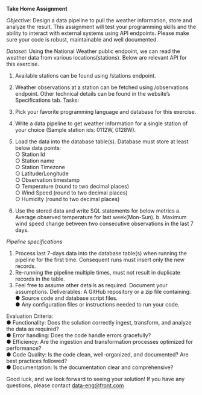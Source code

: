 **Take Home Assignment**

*Objective*:
Design a data pipeline to pull the weather information, store and analyze the result. This
assignment will test your programming skills and the ability to interact with external systems
using API endpoints. Please make sure your code is robust, maintainable and well documented.

*Dataset*:
Using the National Weather public endpoint, we can read the weather data from various
locations(stations). Below are relevant API for this exercise.
1. Available stations can be found using /stations endpoint.
2. Weather observations at a station can be fetched using /observations endpoint.
Other technical details can be found in the website’s Specifications tab.
Tasks:
1. Pick your favorite programming language and database for this exercise.
2. Write a data pipeline to get weather information for a single station of your choice
(Sample station ids: 0112W, 0128W).
3. Load the data into the database table(s). Database must store at least below data
points: <br>
○ Station Id <br>
○ Station name <br>
○ Station Timezone <br>
○ Latitude/Longitude <br>
○ Observation timestamp <br>
○ Temperature (round to two decimal places) <br>
○ Wind Speed (round to two decimal places) <br>
○ Humidity (round to two decimal places) <br>

4. Use the stored data and write SQL statements for below metrics
a. Average observed temperature for last week(Mon-Sun).
b. Maximum wind speed change between two consecutive observations in the last 7
days.

*Pipeline specifications*
1. Process last 7-days data into the database table(s) when running the pipeline for the first
time. Consequent runs must insert only the new records.
2. Re-running the pipeline multiple times, must not result in duplicate records in the table.
3. Feel free to assume other details as required. Document your assumptions.
Deliverables:
A GitHub repository or a zip file containing: <br>
● Source code and database script files.<br>
● Any configuration files or instructions needed to run your code.<br>

Evaluation Criteria:<br>
● Functionality: Does the solution correctly ingest, transform, and analyze the data as
required?<br>
● Error handling: Does the code handle errors gracefully?<br>
● Efficiency: Are the ingestion and transformation processes optimized for performance?<br>
● Code Quality: Is the code clean, well-organized, and documented? Are best practices
followed?<br>
● Documentation: Is the documentation clear and comprehensive?<br>

Good luck, and we look forward to seeing your solution! If you have any questions, please
contact data-eng@front.com